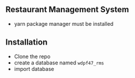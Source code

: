 ## Restaurant Management System

- yarn package manager must be installed

## Installation

- Clone the repo
- create a database named `wdpf47_rms`
- import database